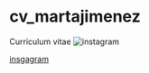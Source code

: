 # cv_martajimenez
Curriculum vitae
![instagram](https://github.com/free-icons/free-icons/tree/master/svgs/brands-instagram.svg)


[insgagram](https://github.com/free-icons/free-icons/blob/master/svgs/brands-instagram.svg)


